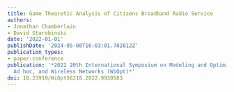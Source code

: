 ```yaml
---
title: Game Theoretic Analysis of Citizens Broadband Radio Service
authors:
- Jonathan Chamberlain
- David Starobinski
date: '2022-01-01'
publishDate: '2024-05-08T16:03:01.702812Z'
publication_types:
- paper-conference
publication: '*2022 20th International Symposium on Modeling and Optimization in Mobile,
  Ad hoc, and Wireless Networks (WiOpt)*'
doi: 10.23919/WiOpt56218.2022.9930583
---
```

